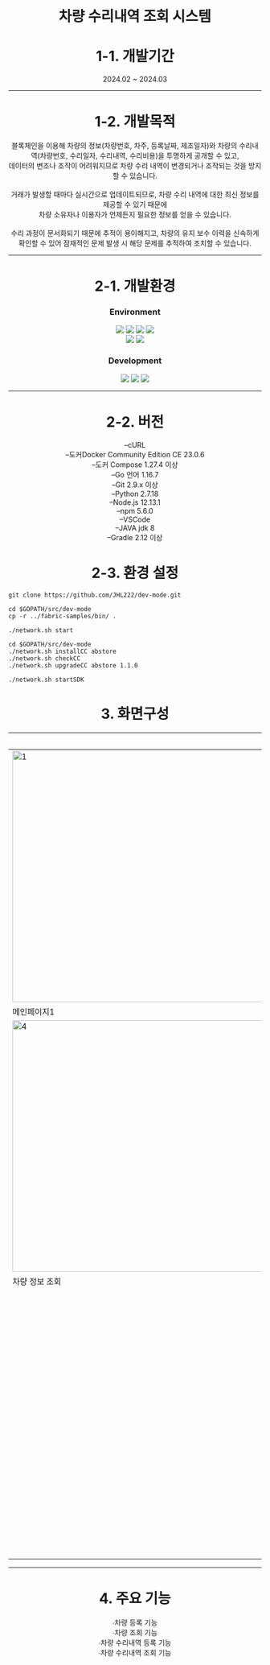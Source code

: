 <div align="center">
   
# 차량 수리내역 조회 시스템

# 1-1. 개발기간

2024.02 ~ 2024.03

***

# 1-2. 개발목적

블록체인을 이용해 차량의 정보(차량번호, 차주, 등록날짜, 제조일자)와 차량의 수리내역(차량번호, 수리일자, 수리내역, 수리비용)을 투명하게 공개할 수 있고,<br/>
데이터의 변조나 조작이 어려워지므로 차량 수리 내역이 변경되거나 조작되는 것을 방지할 수 있습니다.<br/><br/>
거래가 발생할 때마다 실시간으로 업데이트되므로, 차량 수리 내역에 대한 최신 정보를 제공할 수 있기 때문에 <br/>차량 소유자나 이용자가 언제든지 필요한 정보를 얻을 수 있습니다.<br/><br/>
수리 과정이 문서화되기 때문에 추적이 용이해지고, 차량의 유지 보수 이력을 신속하게 확인할 수 있어 잠재적인 문제 발생 시 해당 문제를 추적하여 조치할 수 있습니다.
   
***

# 2-1. 개발환경

### Environment

<img src="https://img.shields.io/badge/Visual&nbsp;Studio&nbsp;Code-007ACC?style=flat-square&logo=VisualStudioCode&logoColor=white"/>
<img src="https://img.shields.io/badge/Git-F05032?style=flat-square&logo=Git&logoColor=white"/>
<img src="https://img.shields.io/badge/GitHub-181717?style=flat-square&logo=GitHub&logoColor=white"/>
<img src="https://img.shields.io/badge/Linux-FCC624?style=flat-square&logo=Linux&logoColor=white"/><br/>
<img src="https://img.shields.io/badge/Docker-2496ED?style=flat-square&logo=Docker&logoColor=white"/>
<img src="https://img.shields.io/badge/NodeJS-339933?style=flat-square&logo=NodeJS&logoColor=white"/>

### Development

<img src="https://img.shields.io/badge/Express-000000?style=flat-square&logo=Express&logoColor=white"/>
<img src="https://img.shields.io/badge/Angular-0F0F11?style=flat-square&logo=Angular&logoColor=white"/>
<img src="https://img.shields.io/badge/Go-00ADD8?style=flat-square&logo=Go&logoColor=white"/>

***

# 2-2. 버전

–cURL <br/>
–도커Docker Community Edition CE 23.0.6 <br/>
–도커 Compose 1.27.4 이상 <br/>
–Go 언어 1.16.7 <br/>
–Git 2.9.x 이상 <br/>
–Python 2.7.18 <br/>
–Node.js 12.13.1 <br/>
–npm 5.6.0 <br/>
–VSCode <br/>
–JAVA jdk 8 <br/>
–Gradle 2.12 이상 <br/>


# 2-3. 환경 설정
</div>

```
git clone https://github.com/JHL222/dev-mode.git
```
```
cd $GOPATH/src/dev-mode
cp -r ../fabric-samples/bin/ .
```
```
./network.sh start
```
```
cd $GOPATH/src/dev-mode
./network.sh installCC abstore
./network.sh checkCC
./network.sh upgradeCC abstore 1.1.0
```
```
./network.sh startSDK
```

<div align="center">

# 3. 화면구성

||사진||
|------|---|---|
|<img width="500" alt="1" src="https://github.com/JHL222/dev-mode/assets/160108023/251e9718-b997-4b8b-94de-243ffb618070">|<img width="500" alt="2" src="https://github.com/JHL222/dev-mode/assets/160108023/951cfc38-5806-4003-ae68-d477320a6ccd">|<img width="500" alt="3" src="https://github.com/JHL222/dev-mode/assets/160108023/b87f9b0b-d2b5-4333-8f5a-5a017a132694">|
|메인페이지1|메인페이지2|차량 정보 등록|
|<img width="500" alt="4" src="https://github.com/JHL222/dev-mode/assets/160108023/1817fd07-21b5-48e8-bf3d-aee03d57be60">|<img width="500" alt="5" src="https://github.com/JHL222/dev-mode/assets/160108023/70050f86-1000-4b99-93d0-d8f4a134a707">|<img width="500" alt="6" src="https://github.com/JHL222/dev-mode/assets/160108023/9c6f546d-0c11-4558-af2c-8c61a6886fff">|
|차량 정보 조회|차량 수리내역 등록|차량 수리내역 조회|
||<img width="500" alt="7" src="https://github.com/JHL222/dev-mode/assets/160108023/e1ead211-61db-4d66-a1df-5bdbb57c20e1">||
||함수 실행 시 터미널 로그||

***

# 4. 주요 기능

∙차량 등록 기능 <br/>
∙차량 조회 기능 <br/>
∙차량 수리내역 등록 기능 <br/>
∙차량 수리내역 조회 기능 <br/>

</div>
